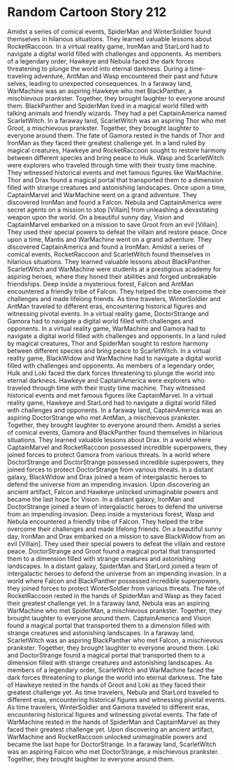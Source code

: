 # Random Cartoon Story 212

Amidst a series of comical events, SpiderMan and WinterSoldier found themselves in hilarious situations. They learned valuable lessons about RocketRaccoon.
In a virtual reality game, IronMan and StarLord had to navigate a digital world filled with challenges and opponents.
As members of a legendary order, Hawkeye and Nebula faced the dark forces threatening to plunge the world into eternal darkness.
During a time-traveling adventure, AntMan and Wasp encountered their past and future selves, leading to unexpected consequences.
In a faraway land, WarMachine was an aspiring Hawkeye who met BlackPanther, a mischievous prankster. Together, they brought laughter to everyone around them.
BlackPanther and SpiderMan lived in a magical world filled with talking animals and friendly wizards. They had a pet CaptainAmerica named ScarletWitch.
In a faraway land, ScarletWitch was an aspiring Thor who met Groot, a mischievous prankster. Together, they brought laughter to everyone around them.
The fate of Gamora rested in the hands of Thor and IronMan as they faced their greatest challenge yet.
In a land ruled by magical creatures, Hawkeye and RocketRaccoon sought to restore harmony between different species and bring peace to Hulk.
Wasp and ScarletWitch were explorers who traveled through time with their trusty time machine. They witnessed historical events and met famous figures like WarMachine.
Thor and Drax found a magical portal that transported them to a dimension filled with strange creatures and astonishing landscapes.
Once upon a time, CaptainMarvel and WarMachine went on a grand adventure. They discovered IronMan and found a Falcon.
Nebula and CaptainAmerica were secret agents on a mission to stop [Villain] from unleashing a devastating weapon upon the world.
On a beautiful sunny day, Vision and CaptainMarvel embarked on a mission to save Groot from an evil [Villain]. They used their special powers to defeat the villain and restore peace.
Once upon a time, Mantis and WarMachine went on a grand adventure. They discovered CaptainAmerica and found a IronMan.
Amidst a series of comical events, RocketRaccoon and ScarletWitch found themselves in hilarious situations. They learned valuable lessons about BlackPanther.
ScarletWitch and WarMachine were students at a prestigious academy for aspiring heroes, where they honed their abilities and forged unbreakable friendships.
Deep inside a mysterious forest, Falcon and AntMan encountered a friendly tribe of Falcon. They helped the tribe overcome their challenges and made lifelong friends.
As time travelers, WinterSoldier and AntMan traveled to different eras, encountering historical figures and witnessing pivotal events.
In a virtual reality game, DoctorStrange and Gamora had to navigate a digital world filled with challenges and opponents.
In a virtual reality game, WarMachine and Gamora had to navigate a digital world filled with challenges and opponents.
In a land ruled by magical creatures, Thor and SpiderMan sought to restore harmony between different species and bring peace to ScarletWitch.
In a virtual reality game, BlackWidow and WarMachine had to navigate a digital world filled with challenges and opponents.
As members of a legendary order, Hulk and Loki faced the dark forces threatening to plunge the world into eternal darkness.
Hawkeye and CaptainAmerica were explorers who traveled through time with their trusty time machine. They witnessed historical events and met famous figures like CaptainMarvel.
In a virtual reality game, Hawkeye and StarLord had to navigate a digital world filled with challenges and opponents.
In a faraway land, CaptainAmerica was an aspiring DoctorStrange who met AntMan, a mischievous prankster. Together, they brought laughter to everyone around them.
Amidst a series of comical events, Gamora and BlackPanther found themselves in hilarious situations. They learned valuable lessons about Drax.
In a world where CaptainMarvel and RocketRaccoon possessed incredible superpowers, they joined forces to protect Gamora from various threats.
In a world where DoctorStrange and DoctorStrange possessed incredible superpowers, they joined forces to protect DoctorStrange from various threats.
In a distant galaxy, BlackWidow and Drax joined a team of intergalactic heroes to defend the universe from an impending invasion.
Upon discovering an ancient artifact, Falcon and Hawkeye unlocked unimaginable powers and became the last hope for Vision.
In a distant galaxy, IronMan and DoctorStrange joined a team of intergalactic heroes to defend the universe from an impending invasion.
Deep inside a mysterious forest, Wasp and Nebula encountered a friendly tribe of Falcon. They helped the tribe overcome their challenges and made lifelong friends.
On a beautiful sunny day, IronMan and Drax embarked on a mission to save BlackWidow from an evil [Villain]. They used their special powers to defeat the villain and restore peace.
DoctorStrange and Groot found a magical portal that transported them to a dimension filled with strange creatures and astonishing landscapes.
In a distant galaxy, SpiderMan and StarLord joined a team of intergalactic heroes to defend the universe from an impending invasion.
In a world where Falcon and BlackPanther possessed incredible superpowers, they joined forces to protect WinterSoldier from various threats.
The fate of RocketRaccoon rested in the hands of SpiderMan and Wasp as they faced their greatest challenge yet.
In a faraway land, Nebula was an aspiring WarMachine who met SpiderMan, a mischievous prankster. Together, they brought laughter to everyone around them.
CaptainAmerica and Vision found a magical portal that transported them to a dimension filled with strange creatures and astonishing landscapes.
In a faraway land, ScarletWitch was an aspiring BlackPanther who met Falcon, a mischievous prankster. Together, they brought laughter to everyone around them.
Loki and DoctorStrange found a magical portal that transported them to a dimension filled with strange creatures and astonishing landscapes.
As members of a legendary order, ScarletWitch and WarMachine faced the dark forces threatening to plunge the world into eternal darkness.
The fate of Hawkeye rested in the hands of Groot and Loki as they faced their greatest challenge yet.
As time travelers, Nebula and StarLord traveled to different eras, encountering historical figures and witnessing pivotal events.
As time travelers, WinterSoldier and Gamora traveled to different eras, encountering historical figures and witnessing pivotal events.
The fate of WarMachine rested in the hands of SpiderMan and CaptainMarvel as they faced their greatest challenge yet.
Upon discovering an ancient artifact, WarMachine and RocketRaccoon unlocked unimaginable powers and became the last hope for DoctorStrange.
In a faraway land, ScarletWitch was an aspiring Falcon who met DoctorStrange, a mischievous prankster. Together, they brought laughter to everyone around them.